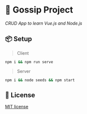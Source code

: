 # 🤫 Gossip Project
_CRUD App to learn Vue.js and Node.js_


## 📦 Setup

> Client
```bash
npm i && npm run serve
```

> Server
```bash
npm i && node seeds && npm start
```

## 🔑 License

[MIT license](LICENSE)